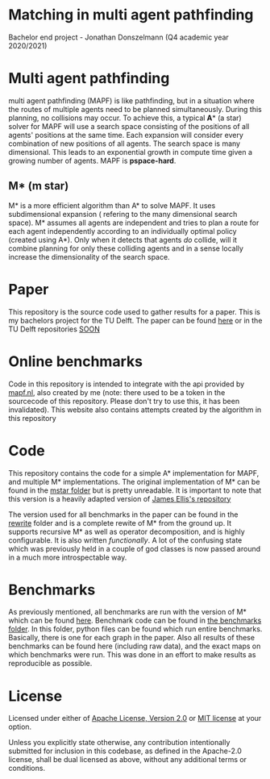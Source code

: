 
# Matching in multi agent pathfinding 

Bachelor end project - Jonathan Donszelmann (Q4 academic year 2020/2021)

# Multi agent pathfinding

multi agent pathfinding (MAPF) is like pathfinding, but in a situation where the routes of 
multiple agents need to be planned simultaneously. During this planning, no collisions may
occur. To achieve this, a typical **A*** (a star) solver for MAPF will use a search space consisting
of the positions of all agents' positions at the same time. Each expansion will consider
every combination of new positions of all agents. The search space is many dimensional.
This leads to an exponential growth in compute time given a growing number of agents. MAPF is **pspace-hard**. 

## M* (m star)

M* is a more efficient algorithm than A* to solve MAPF. It uses subdimensional expansion (
refering to the many dimensional search space). M* assumes all agents are independent and tries
to plan a route for each agent independently according to an individually optimal policy (created
using A*). Only when it detects that agents *do* collide, will it combine planning for only these
colliding agents and in a sense locally increase the dimensionality of the search space.

# Paper

This repository is the source code used to gather results for a paper. This is my
bachelors project for the TU Delft. The paper can be found [here](tex/rendered/paper.pdf)
or in the TU Delft repositories [SOON]()

# Online benchmarks

Code in this repository is intended to integrate with the api provided by [mapf.nl](mapf.nl), 
also created by me (note: there used to be a token in the sourcecode of this repository. 
Please don't try to use this, it has been invalidated). This website also contains attempts
created by the algorithm in this repository

# Code

This repository contains the code for a simple A* implementation for MAPF, and multiple M* 
implementations. The original implementation of M* can be found in the [mstar folder](python/mstar)
but is pretty unreadable. It is important to note that this version is a heavily adapted version of
[James Ellis's repository](https://github.com/Jamesellis51015/Multi-Agent-Path-Finding-with-Reinforcement-Learning)

The version used for all benchmarks in the paper can be found in the [rewrite](python/mstar/rewrite)
folder and is a complete rewite of M* from the ground up. It supports recursive M* as well as operator
decomposition, and is highly configurable. It is also written *functionally*. A lot of the
confusing state which was previously held in a couple of god classes is now passed around in a much more
introspectable way.


# Benchmarks

As previously mentioned, all benchmarks are run with the version of M* which can be found [here](python/mstar/rewrite).
Benchmark code can be found in [the benchmarks folder](python/benchmarks). In this folder, python files
can be found which run entire benchmarks. Basically, there is one for each graph in the paper. Also all results
of these benchmarks can be found here (including raw data), and the exact maps on which benchmarks
were run. This was done in an effort to make results as reproducible as possible.

# License

Licensed under either of [Apache License, Version 2.0](LICENSE_APACHE) or [MIT license](LICENSE_MIT) at your option.

Unless you explicitly state otherwise, any contribution intentionally submitted for inclusion in this codebase, as defined in the Apache-2.0 license, shall be dual licensed as above, without any additional terms or conditions. 

